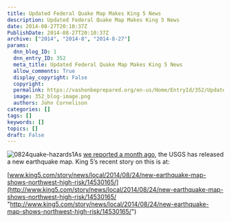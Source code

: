 ```yaml
---
title: Updated Federal Quake Map Makes King 5 News
description: Updated Federal Quake Map Makes King 5 News
date: 2014-08-27T20:10:37Z
PublishDate: 2014-08-27T20:10:37Z
archive: ["2014", "2014-8", "2014-8-27"]
params:
  dnn_blog_ID: 1
  dnn_entry_ID: 352
  meta_title: Updated Federal Quake Map Makes King 5 News
  allow_comments: True
  display_copyright: False
  copyright:
  permalink: https://vashonbeprepared.org/en-us/Home/EntryId/352/Updated-Federal-Quake-Map-Makes-King-5-News
  image: 352_blog-image.png
  authors: John Cornelison
categories: []
tags: []
keywords: []
topics: []
draft: False
---
```


![0824quake-hazards1](http://www.gannett-cdn.com/-mm-/5bb2ec1a0fe3020a42ff6c1b8ec8fe6d48c67801/c=18-0-613-448&r=x404&c=534x401/local/-/media/NWGroup/KING/2014/08/24/1408902088000-0824quake-hazards1.jpg)As [we reported a month ago](/News/Blogs/VashonPreparedness/tabid/164/EntryId/347/USGS-Releases-New-U-S-National-Seismic-Hazard-Maps-ndash-Now-Incorporating-the-Tacoma-Fault.aspx), the USGS has released a new earthquake map. King 5’s recent story on this is at:

[www.king5.com/story/news/local/2014/08/24/new-earthquake-map-shows-northwest-high-risk/14530165/](http://www.king5.com/story/news/local/2014/08/24/new-earthquake-map-shows-northwest-high-risk/14530165/ "http://www.king5.com/story/news/local/2014/08/24/new-earthquake-map-shows-northwest-high-risk/14530165/")
